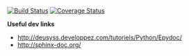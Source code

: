 [![Build Status](https://travis-ci.org/Capitains/MyCapytain.svg)](https://travis-ci.org/Capitains/MyCapytain)
[![Coverage Status](https://coveralls.io/repos/Capitains/MyCapytain/badge.svg)](https://coveralls.io/r/Capitains/MyCapytain)


**Useful dev links**

- http://deusyss.developpez.com/tutoriels/Python/Epydoc/
- http://sphinx-doc.org/